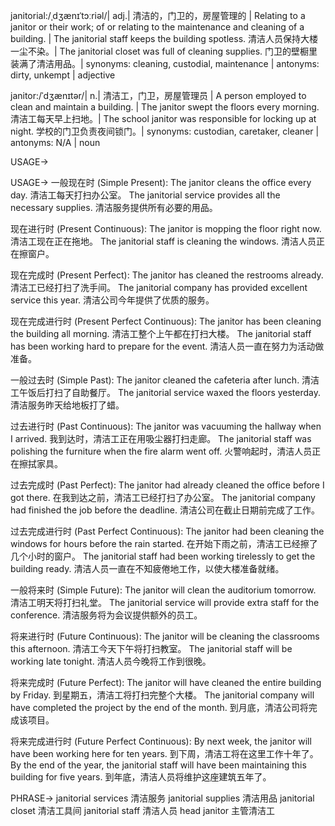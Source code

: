 janitorial:/ˌdʒænɪˈtɔːriəl/| adj.| 清洁的，门卫的，房屋管理的 | Relating to a janitor or their work; of or relating to the maintenance and cleaning of a building. | The janitorial staff keeps the building spotless.  清洁人员保持大楼一尘不染。|  The janitorial closet was full of cleaning supplies.  门卫的壁橱里装满了清洁用品。| synonyms: cleaning, custodial, maintenance | antonyms: dirty, unkempt | adjective

janitor:/ˈdʒænɪtər/| n.| 清洁工，门卫，房屋管理员 | A person employed to clean and maintain a building. | The janitor swept the floors every morning. 清洁工每天早上扫地。| The school janitor was responsible for locking up at night. 学校的门卫负责夜间锁门。| synonyms: custodian, caretaker, cleaner | antonyms: N/A | noun


USAGE->

USAGE->
一般现在时 (Simple Present):
The janitor cleans the office every day. 清洁工每天打扫办公室。
The janitorial service provides all the necessary supplies.  清洁服务提供所有必要的用品。


现在进行时 (Present Continuous):
The janitor is mopping the floor right now. 清洁工现在正在拖地。
The janitorial staff is cleaning the windows. 清洁人员正在擦窗户。


现在完成时 (Present Perfect):
The janitor has cleaned the restrooms already. 清洁工已经打扫了洗手间。
The janitorial company has provided excellent service this year. 清洁公司今年提供了优质的服务。


现在完成进行时 (Present Perfect Continuous):
The janitor has been cleaning the building all morning.  清洁工整个上午都在打扫大楼。
The janitorial staff has been working hard to prepare for the event. 清洁人员一直在努力为活动做准备。


一般过去时 (Simple Past):
The janitor cleaned the cafeteria after lunch. 清洁工午饭后打扫了自助餐厅。
The janitorial service waxed the floors yesterday. 清洁服务昨天给地板打了蜡。


过去进行时 (Past Continuous):
The janitor was vacuuming the hallway when I arrived. 我到达时，清洁工正在用吸尘器打扫走廊。
The janitorial staff was polishing the furniture when the fire alarm went off. 火警响起时，清洁人员正在擦拭家具。


过去完成时 (Past Perfect):
The janitor had already cleaned the office before I got there.  在我到达之前，清洁工已经打扫了办公室。
The janitorial company had finished the job before the deadline. 清洁公司在截止日期前完成了工作。


过去完成进行时 (Past Perfect Continuous):
The janitor had been cleaning the windows for hours before the rain started.  在开始下雨之前，清洁工已经擦了几个小时的窗户。
The janitorial staff had been working tirelessly to get the building ready.  清洁人员一直在不知疲倦地工作，以使大楼准备就绪。


一般将来时 (Simple Future):
The janitor will clean the auditorium tomorrow. 清洁工明天将打扫礼堂。
The janitorial service will provide extra staff for the conference.  清洁服务将为会议提供额外的员工。


将来进行时 (Future Continuous):
The janitor will be cleaning the classrooms this afternoon. 清洁工今天下午将打扫教室。
The janitorial staff will be working late tonight.  清洁人员今晚将工作到很晚。


将来完成时 (Future Perfect):
The janitor will have cleaned the entire building by Friday. 到星期五，清洁工将打扫完整个大楼。
The janitorial company will have completed the project by the end of the month.  到月底，清洁公司将完成该项目。


将来完成进行时 (Future Perfect Continuous):
By next week, the janitor will have been working here for ten years. 到下周，清洁工将在这里工作十年了。
By the end of the year, the janitorial staff will have been maintaining this building for five years. 到年底，清洁人员将维护这座建筑五年了。


PHRASE->
janitorial services 清洁服务
janitorial supplies 清洁用品
janitorial closet 清洁工具间
janitorial staff  清洁人员
head janitor  主管清洁工
